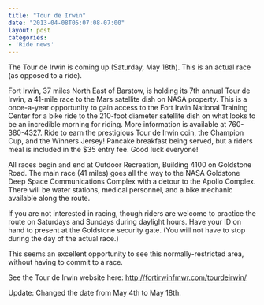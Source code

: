 ```yaml
---
title: "Tour de Irwin"
date: "2013-04-08T05:07:08-07:00"
layout: post
categories:
- 'Ride news'
---
```


The Tour de Irwin is coming up (Saturday, May 18th). This is an actual race (as opposed to a ride).  
  
Fort Irwin, 37 miles North East of Barstow, is holding its 7th annual Tour de Irwin, a 41-mile race to the Mars satellite dish on NASA property. This is a once-a-year opportunity to gain access to the Fort Irwin National Training Center for a bike ride to the 210-foot diameter satellite dish on what looks to be an incredible morning for riding. More information is available at 760-380-4327. Ride to earn the prestigious Tour de Irwin coin, the Champion Cup, and the Winners Jersey! Pancake breakfast being served, but a riders meal is included in the $35 entry fee. Good luck everyone!

All races begin and end at Outdoor Recreation, Building 4100 on Goldstone Road. The main race (41 miles) goes all the way to the NASA Goldstone Deep Space Communications Complex with a detour to the Apollo Complex. There will be water stations, medical personnel, and a bike mechanic available along the route.

If you are not interested in racing, though riders are welcome to practice the route on Saturdays and Sundays during daylight hours. Have your ID on hand to present at the Goldstone security gate. (You will not have to stop during the day of the actual race.)

This seems an excellent opportunity to see this normally-restricted area, without having to commit to a race.

See the Tour de Irwin website here: http://fortirwinfmwr.com/tourdeirwin/

Update: Changed the date from May 4th to May 18th.